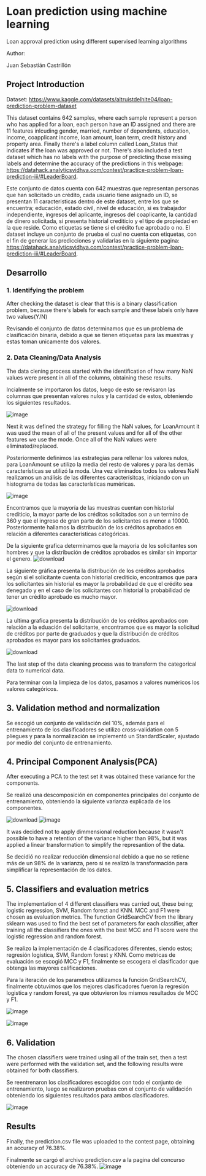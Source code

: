 # Loan prediction using machine learning
Loan approval prediction using different supervised learning algorithms

Author:

Juan Sebastián Castrillón

## Project Introduction

Dataset: https://www.kaggle.com/datasets/altruistdelhite04/loan-prediction-problem-dataset

This dataset contains 642 samples, where each sample represent a person who has applied for a loan, each person have an ID assigned and there are 11 features inlcuding gender, married, number of dependents, education, income, coapplicant income, loan amount, loan term, credit history and property area. Finally there's a label column called Loan_Status that indicates if the loan was approved or not. There's also included a test dataset which has no labels with the purpose of predicting those missing labels and determine the accuracy of the predictions in this webpage: https://datahack.analyticsvidhya.com/contest/practice-problem-loan-prediction-iii/#LeaderBoard.

Este conjunto de datos cuenta con 642 muestras que representan personas que han solicitado un crédito, cada usuario tiene asignado un ID, se presentan 11 caracteristicas dentro de este dataset, entre los que se encuentra; educación, estado civil, nivel de educación, si es trabajador independiente, ingresos del aplicante, ingresos del coaplicante, la cantidad de dinero solicitada, si presenta historial crediticio y el tipo de propiedad en la que reside. Como etiquetas se tiene si el crédito fue aprobado o no. El dataset incluye un conjunto de prueba el cual no cuenta con etiquetas, con el fin de generar las predicciones y validarlas en la siguiente pagina: https://datahack.analyticsvidhya.com/contest/practice-problem-loan-prediction-iii/#LeaderBoard.

## Desarrollo

### 1. Identifying the problem

After checking the dataset is clear that this is a binary classification problem, because there's labels for each sample and these labels only have two values(Y/N)

Revisando el conjunto de datos determinamos que es un problema de clasificación binaria, debido a que se tienen etiquetas para las muestras y estas toman unicamente dos valores.

### 2. Data Cleaning/Data Analysis

The data clening process started with the identification of how many NaN values were present in all of the columns, obtaining these results.

Incialmente se importaron los datos, luego de esto se revisaron las columnas que presentan valores nulos y la cantidad de estos, obteniendo los siguientes resultados.

![image](https://user-images.githubusercontent.com/106851565/171973897-87b40b09-c1ee-4162-be59-6c06c6c98f4d.png)

Next it was defined the strategy for filling the NaN values, for LoanAmount it was used the mean of all of the present values and for all of the other features we use the mode. Once all of the NaN values were eliminated/replaced.

Posteriormente definimos las estrategias para rellenar los valores nulos, para LoanAmount se utilizo la media del resto de valores y para las demás características se utilizó la moda. Una vez eliminados todos los valores NaN realizamos un análisis de las diferentes caracterísitcas, iniciando con un histograma de todas las características numéricas.

![image](https://user-images.githubusercontent.com/106851565/171975189-a84740c0-b69d-4f77-bb08-2414ed3ea478.png)

Encontramos que la mayoría de las muestras cuentan con historial crediticio, la mayor parte de los créditos solicitados son a un termino de 360 y que el ingreso de gran parte de los solicitantes es menor a 10000. Posteriormente hallamos la distribución de los créditos aprobados en relación a diferentes características categóricas.

De la siguiente grafica determinamos que la mayoria de los solicitantes son hombres y que la distribución de créditos aprobados es similar sin importar el genero.
![download](https://user-images.githubusercontent.com/106851565/171975345-cbbda6d6-66e2-4308-8005-83382d8d56af.png)

La siguiente gráfica presenta la distribución de los créditos aprobados según si el solicitante cuenta con historial crediticio, encontramos que para los solicitantes sin historial es mayor la probabilidad de que el crédito sea denegado y en el caso de los solicitantes con historial la probabilidad de tener un crédito aprobado es mucho mayor.

![download](https://user-images.githubusercontent.com/106851565/171975339-a632097a-50f9-4d2a-8a47-83a0018b1be8.png)

La ultima grafica presenta la distribución de los créditos aprobados con relación a la eduación del solicitante, encontramos que es mayor la solicitud de créditos por parte de graduados y que la distribución de créditos aprobados es mayor para los solicitantes graduados.

![download](https://user-images.githubusercontent.com/106851565/171975537-49bff492-34ac-47d9-a97e-75440c2c60b8.png)

The last step of the data cleaning process was to transform the categorical data to numerical data. 

Para terminar con la limpieza de los datos, pasamos a valores numéricos los valores categóricos.

## 3. Validation method and normalization

Se escogió un conjunto de validación del 10%, además para el entrenamiento de los clasificadores se utilizo cross-validation con 5 pliegues y para la normalización se implementó un StandardScaler, ajustado por medio del conjunto de entrenamiento.

## 4. Principal Component Analysis(PCA)

After executing a PCA to the test set it was obtained these variance for the components.

Se realizó una descomposición en componentes principales del conjunto de entrenamiento, obteniendo la siguiente varianza explicada de los componentes.

![download](https://user-images.githubusercontent.com/106851565/171976705-ac35e306-34d0-4b9b-8b96-bfb836f99467.png)
![image](https://user-images.githubusercontent.com/106851565/171976846-8b9d8c5f-7a07-4ce0-8306-57d7623774c5.png)

It was decided not to apply dimmensional reduction because it wasn't possible to have a retention of the variance higher than 98%, but it was applied a linear transformation to simplify the represantion of the data. 

Se decidió no realizar reducción dimensional debido a que no se retiene más de un 98% de la varianza, pero si se realizó la transformación para simplificar la representación de los datos. 

## 5. Classifiers and evaluation metrics

The implementation of 4 different classifiers was carried out, these being; logistic regression, SVM, Random forest and KNN. MCC and F1 were chosen as evaluation metrics. The function GridSearchCV from the library sklearn was used to find the best set of parameters for each classifier, after training all the classifiers the ones with the best MCC and F1 score were the logistic regression and random forest.

Se realizo la implementación de 4 clasificadores diferentes, siendo estos; regresión logistica, SVM, Random forest y KNN. Como metricas de evaluación se escogió MCC y F1, finalmente se escogera el clasificador que obtenga las mayores calificaciones.

Para la iteración de los parametros utilizamos la función GridSearchCV, finalmente obtuvimos que los mejores clasificadores fueron la regresión logistica y random forest, ya que obtuvieron los mismos resultados de MCC y F1.

![image](https://user-images.githubusercontent.com/106851565/171978975-c699ca05-5a5e-45b5-b61e-69690c2e8355.png)

![image](https://user-images.githubusercontent.com/106851565/171979154-1b3d2c4e-0a6b-476d-8b8b-161b018ca2fb.png)

## 6. Validation

The chosen classifiers were trained using all of the train set, then a test were performed with the validation set, and the following results were obtained for both classifiers.

Se reentrenaron los clasificadores escogidos con todo el conjunto de entrenamiento, luego se realizaron pruebas con el conjunto de validación obteniendo los siguientes resultados para ambos clasificadores.

![image](https://user-images.githubusercontent.com/106851565/171980534-9c2dea96-3fee-4749-b929-9e6a17da96da.png)

## Results

Finally, the prediction.csv file was uploaded to the contest page, obtaining an accuracy of 76.38%.

Finalmente se cargó el archivo prediction.csv a la pagina del concurso obteniendo un accuracy de 76.38%.
![image](https://user-images.githubusercontent.com/106851565/171984333-b7feb55e-5fa5-40ce-85aa-a98f3b0a00ae.png)

